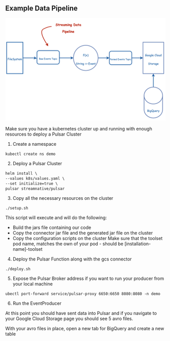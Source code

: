 Example Data Pipeline
---------------------
![Alt text](images/pipeline.png "Example Data Pipeline")

Make sure you have a kubernetes cluster up and running with enough resources to deploy a Pulsar Cluster

1. Create a namespace
```shell
kubectl create ns demo
```

2. Deploy a Pulsar Cluster
```shell
helm install \
--values k8s/values.yaml \
--set initialize=true \
pulsar streamnative/pulsar
```

3. Copy all the necessary resources on the cluster
```shell
./setup.sh
```
This script will execute and will do the following:
- Build the jars file containing our code
- Copy the connector jar file and the generated jar file on the cluster
- Copy the configuration scripts on the cluster
Make sure that the toolset pod name, matches the own of your pod - should be [installation-name]-toolset

4. Deploy the Pulsar Function along with the gcs connector
```shell
./deploy.sh
```

5. Expose the Pulsar Broker address if you want to run your producer from your local machine
```shell
ubectl port-forward service/pulsar-proxy 6650:6650 8080:8080 -n demo
```

6. Run the EventProducer

At this point you should have sent data into Pulsar and if you navigate to your Google Cloud Storage page
you should see 5 avro files. 

With your avro files in place, open a new tab for BigQuery and create a new table

